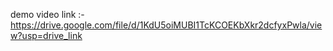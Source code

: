 demo video link :- https://drive.google.com/file/d/1KdU5oiMUBI1TcKCOEKbXkr2dcfyxPwla/view?usp=drive_link
